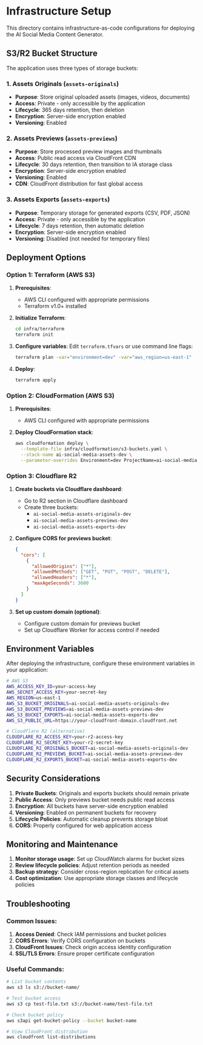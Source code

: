 # Infrastructure Setup

This directory contains infrastructure-as-code configurations for deploying the AI Social Media Content Generator.

## S3/R2 Bucket Structure

The application uses three types of storage buckets:

### 1. Assets Originals (`assets-originals`)
- **Purpose**: Store original uploaded assets (images, videos, documents)
- **Access**: Private - only accessible by the application
- **Lifecycle**: 365 days retention, then deletion
- **Encryption**: Server-side encryption enabled
- **Versioning**: Enabled

### 2. Assets Previews (`assets-previews`)
- **Purpose**: Store processed preview images and thumbnails
- **Access**: Public read access via CloudFront CDN
- **Lifecycle**: 30 days retention, then transition to IA storage class
- **Encryption**: Server-side encryption enabled
- **Versioning**: Enabled
- **CDN**: CloudFront distribution for fast global access

### 3. Assets Exports (`assets-exports`)
- **Purpose**: Temporary storage for generated exports (CSV, PDF, JSON)
- **Access**: Private - only accessible by the application
- **Lifecycle**: 7 days retention, then automatic deletion
- **Encryption**: Server-side encryption enabled
- **Versioning**: Disabled (not needed for temporary files)

## Deployment Options

### Option 1: Terraform (AWS S3)

1. **Prerequisites**:
   - AWS CLI configured with appropriate permissions
   - Terraform v1.0+ installed

2. **Initialize Terraform**:
   ```bash
   cd infra/terraform
   terraform init
   ```

3. **Configure variables**:
   Edit `terraform.tfvars` or use command line flags:
   ```bash
   terraform plan -var="environment=dev" -var="aws_region=us-east-1"
   ```

4. **Deploy**:
   ```bash
   terraform apply
   ```

### Option 2: CloudFormation (AWS S3)

1. **Prerequisites**:
   - AWS CLI configured with appropriate permissions

2. **Deploy CloudFormation stack**:
   ```bash
   aws cloudformation deploy \
     --template-file infra/cloudformation/s3-buckets.yaml \
     --stack-name ai-social-media-assets-dev \
     --parameter-overrides Environment=dev ProjectName=ai-social-media
   ```

### Option 3: Cloudflare R2

1. **Create buckets via Cloudflare dashboard**:
   - Go to R2 section in Cloudflare dashboard
   - Create three buckets:
     - `ai-social-media-assets-originals-dev`
     - `ai-social-media-assets-previews-dev`
     - `ai-social-media-assets-exports-dev`

2. **Configure CORS for previews bucket**:
   ```json
   {
     "cors": [
       {
         "allowedOrigins": ["*"],
         "allowedMethods": ["GET", "PUT", "POST", "DELETE"],
         "allowedHeaders": ["*"],
         "maxAgeSeconds": 3600
       }
     ]
   }
   ```

3. **Set up custom domain (optional)**:
   - Configure custom domain for previews bucket
   - Set up Cloudflare Worker for access control if needed

## Environment Variables

After deploying the infrastructure, configure these environment variables in your application:

```bash
# AWS S3
AWS_ACCESS_KEY_ID=your-access-key
AWS_SECRET_ACCESS_KEY=your-secret-key
AWS_REGION=us-east-1
AWS_S3_BUCKET_ORIGINALS=ai-social-media-assets-originals-dev
AWS_S3_BUCKET_PREVIEWS=ai-social-media-assets-previews-dev
AWS_S3_BUCKET_EXPORTS=ai-social-media-assets-exports-dev
AWS_S3_PUBLIC_URL=https://your-cloudfront-domain.cloudfront.net

# Cloudflare R2 (alternative)
CLOUDFLARE_R2_ACCESS_KEY=your-r2-access-key
CLOUDFLARE_R2_SECRET_KEY=your-r2-secret-key
CLOUDFLARE_R2_ORIGINALS_BUCKET=ai-social-media-assets-originals-dev
CLOUDFLARE_R2_PREVIEWS_BUCKET=ai-social-media-assets-previews-dev
CLOUDFLARE_R2_EXPORTS_BUCKET=ai-social-media-assets-exports-dev
```

## Security Considerations

1. **Private Buckets**: Originals and exports buckets should remain private
2. **Public Access**: Only previews bucket needs public read access
3. **Encryption**: All buckets have server-side encryption enabled
4. **Versioning**: Enabled on permanent buckets for recovery
5. **Lifecycle Policies**: Automatic cleanup prevents storage bloat
6. **CORS**: Properly configured for web application access

## Monitoring and Maintenance

1. **Monitor storage usage**: Set up CloudWatch alarms for bucket sizes
2. **Review lifecycle policies**: Adjust retention periods as needed
3. **Backup strategy**: Consider cross-region replication for critical assets
4. **Cost optimization**: Use appropriate storage classes and lifecycle policies

## Troubleshooting

### Common Issues:

1. **Access Denied**: Check IAM permissions and bucket policies
2. **CORS Errors**: Verify CORS configuration on buckets
3. **CloudFront Issues**: Check origin access identity configuration
4. **SSL/TLS Errors**: Ensure proper certificate configuration

### Useful Commands:

```bash
# List bucket contents
aws s3 ls s3://bucket-name/

# Test bucket access
aws s3 cp test-file.txt s3://bucket-name/test-file.txt

# Check bucket policy
aws s3api get-bucket-policy --bucket bucket-name

# View CloudFront distribution
aws cloudfront list-distributions
```
